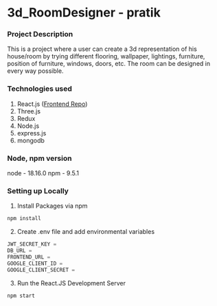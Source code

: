 # 3d_RoomDesigner - pratik

### Project Description
This is a project where a user can create a 3d representation of his house/room by trying different flooring, wallpaper, lightings, furniture, position of furniture, windows, doors, etc. The room can be designed in every way possible. 

### Technologies used
1. React.js ([Frontend Repo](https://github.com/pratiknikale/3D_RoomDesigner-Frontend))
2. Three.js
3. Redux
4. Node.js
5. express.js
6. mongodb

### Node, npm version
node - 18.16.0
npm - 9.5.1

### Setting up Locally

1. Install Packages via npm

```bash
npm install
```

2. Create .env file and add environmental variables

```javascript
JWT_SECRET_KEY =
DB_URL =
FRONTEND_URL =
GOOGLE_CLIENT_ID = 
GOOGLE_CLIENT_SECRET = 
```

3. Run the React.JS Development Server

```bash
npm start
```
